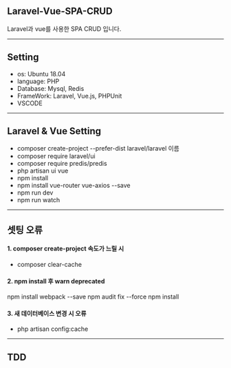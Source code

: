 ## Laravel-Vue-SPA-CRUD
Laravel과 vue를 사용한 SPA CRUD 입니다.

---
## Setting
- os: Ubuntu 18.04
- language: PHP
- Database: Mysql, Redis
- FrameWork: Laravel, Vue.js, PHPUnit
- VSCODE

---
## Laravel & Vue Setting
- composer create-project --prefer-dist laravel/laravel 이름
- composer require laravel/ui
- composer require predis/predis
- php artisan ui vue
- npm install
- npm install vue-router vue-axios --save
- npm run dev
- npm run watch

---
## 셋팅 오류
#### 1. composer create-project 속도가 느릴 시
- composer clear-cache

#### 2. npm install 후 warn deprecated 
  npm install webpack --save
  npm audit fix --force
  npm install

#### 3. 새 데이터베이스 변경 시 오류
- php artisan config:cache

---
## TDD
